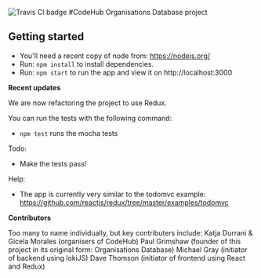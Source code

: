 ![Travis CI badge](https://travis-ci.org/CodeHubOrg/organisations-database.svg?branch=redux)
#CodeHub Organisations Database project

## Getting started

* You'll need a recent copy of node from: https://nodejs.org/
* Run: `npm install` to install dependencies.
* Run: `npm start` to run the app and view it on http://localhost:3000

**Recent updates**

We are now refactoring the project to use Redux.

You can run the tests with the following command: 
* `npm test` runs the mocha tests

Todo:
- Make the tests pass!

Help:
- The app is currently very similar to the todomvc example: https://github.com/reactjs/redux/tree/master/examples/todomvc

**Contributors**

Too many to name individually, but key contributers include:
Katja Durrani & Gicela Morales (organisers of CodeHub)
Paul Grimshaw (founder of this project in its original form: Organisations Database)
Michael Gray (initiator of backend using lokiJS)
Dave Thomson (initiator of frontend using React and Redux)
